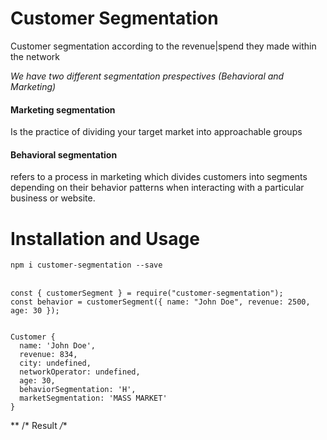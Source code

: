 # Customer Segmentation 
<p>Customer segmentation according to the revenue|spend they made within the network</p>
<i>We have two different segmentation prespectives (Behavioral and Marketing)</i>

#### Marketing segmentation
<p>Is the practice of dividing your target market into approachable groups</p>

#### Behavioral segmentation
<p>refers to a process in marketing which divides customers into segments depending on their behavior patterns when interacting with a particular business or website.</p>

# Installation and Usage

`npm i customer-segmentation --save`
<br></br>
```
const { customerSegment } = require("customer-segmentation");
const behavior = customerSegment({ name: "John Doe", revenue: 2500, age: 30 });


Customer {
  name: 'John Doe',
  revenue: 834,
  city: undefined,
  networkOperator: undefined,
  age: 30,
  behaviorSegmentation: 'H',
  marketSegmentation: 'MASS MARKET'
}
```
**
/* Result */**